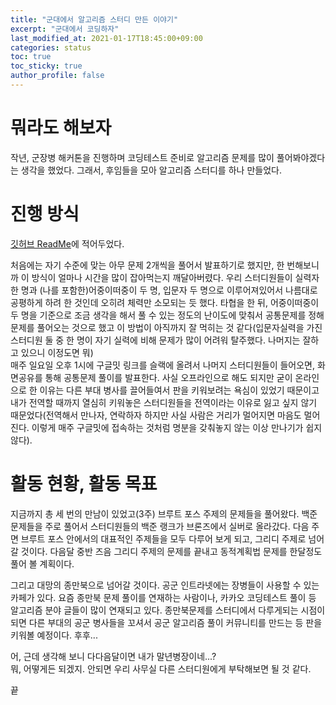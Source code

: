 ```yaml
---
title: "군대에서 알고리즘 스터디 만든 이야기"
excerpt: "군대에서 코딩하자"
last_modified_at: 2021-01-17T18:45:00+09:00
categories: status
toc: true
toc_sticky: true
author_profile: false
---
```


# 뭐라도 해보자

작년, 군장병 해커톤을 진행하며 코딩테스트 준비로 알고리즘 문제를 많이 풀어봐야겠다는 생각을 했었다.
그래서, 후임들을 모아 알고리즘 스터디를 하나 만들었다.

# 진행 방식

[깃허브 ReadMe](https://github.com/GyeongHoKim/algorithm)에 적어두었다.  

처음에는 자기 수준에 맞는 아무 문제 2개씩을 풀어서 발표하기로 했지만, 한 번해보니까 이 방식이 얼마나 시간을 많이 잡아먹는지 깨달아버렸다. 우리 스터디원들이 실력자 한 명과 (나를 포함한)어중이떠중이 두 명, 입문자 두 명으로 이루어져있어서 나름대로 공평하게 하려 한 것인데 오히려 체력만 소모되는 듯 했다. 타협을 한 뒤, 어중이떠중이 두 명을 기준으로 조금 생각을 해서 풀 수 있는 정도의 난이도에 맞춰서 공통문제를 정해 문제를 풀어오는 것으로 했고 이 방법이 아직까지 잘 먹히는 것 같다(입문자실력을 가진 스터디원 둘 중 한 명이 자기 실력에 비해 문제가 많이 어려워 탈주했다. 나머지는 잘하고 있으니 이정도면 뭐)  
매주 일요일 오후 1시에 구글밋 링크를 슬랙에 올려서 나머지 스터디원들이 들어오면, 화면공유를 통해 공통문제 풀이를 발표한다. 사실 오프라인으로 해도 되지만 굳이 온라인으로 한 이유는 다른 부대 병사를 끌어들여서 판을 키워보려는 욕심이 있었기 때문이고 내가 전역할 때까지 열심히 키워놓은 스터디원들을 전역이라는 이유로 잃고 싶지 않기 때문었다(전역해서 만나자, 연락하자 하지만 사실 사람은 거리가 멀어지면 마음도 멀어진다. 이렇게 매주 구글밋에 접속하는 것처럼 명분을 갖춰놓지 않는 이상 만나기가 쉽지 않다).

# 활동 현황, 활동 목표

지금까지 총 세 번의 만남이 있었고(3주) 브루트 포스 주제의 문제들을 풀어왔다.
백준 문제들을 주로 풀어서 스터디원들의 백준 랭크가 브론즈에서 실버로 올라갔다.
다음 주면 브루트 포스 안에서의 대표적인 주제들을 모두 다루어 보게 되고, 그리디 주제로 넘어갈 것이다.
다음달 중반 즈음 그리디 주제의 문제를 끝내고 동적계획법 문제를 한달정도 풀어 볼 계획이다.  

그리고 대망의 종만북으로 넘어갈 것이다. 공군 인트라넷에는 장병들이 사용할 수 있는 카페가 있다. 요즘 종만북 문제 풀이를 연재하는 사람이나, 카카오 코딩테스트 풀이 등 알고리즘 분야 글들이 많이 연재되고 있다. 종만북문제를 스터디에서 다루게되는 시점이 되면 다른 부대의 공군 병사들을 꼬셔서 공군 알고리즘 풀이 커뮤니티를 만드는 등 판을 키워볼 예정이다. 후후...

어, 근데 생각해 보니 다다음달이면 내가 말년병장이네...?  
뭐, 어떻게든 되겠지. 안되면 우리 사무실 다른 스터디원에게 부탁해보면 될 것 같다.  

끝